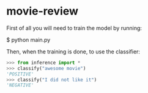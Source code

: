 # movie-review

First of all you will need to train the model by running:

$ python main.py

Then, when the training is done, to use the classifier:

```python
>>> from inference import *
>>> classify("awesome movie")
'POSITIVE'
>>> classify("I did not like it")
'NEGATIVE'

```
